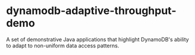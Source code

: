 # dynamodb-adaptive-throughput-demo
A set of demonstrative Java applications that highlight DynamoDB's ability to adapt to non-uniform data access patterns.
